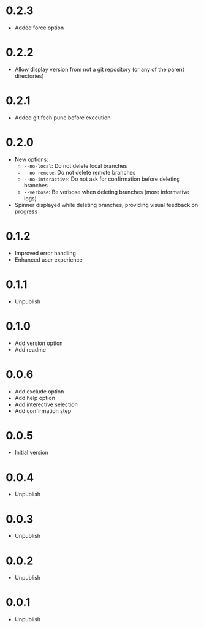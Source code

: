 # 0.2.3

- Added force option

# 0.2.2

- Allow display version from not a git repository (or any of the parent directories)

# 0.2.1

- Added git fech pune before execution

# 0.2.0

- New options:
  - `--no-local`: Do not delete local branches
  - `--no-remote`: Do not delete remote branches
  - `--no-interactive`: Do not ask for confirmation before deleting branches
  - `--verbose`: Be verbose when deleting branches (more informative logs)
- Spinner displayed while deleting branches, providing visual feedback on progress

# 0.1.2

- Improved error handling
- Enhanced user experience

# 0.1.1

- Unpublish

# 0.1.0

- Add version option
- Add readme

# 0.0.6

- Add exclude option
- Add help option
- Add interective selection
- Add confirmation step

# 0.0.5

- Initial version

# 0.0.4

- Unpublish

# 0.0.3

- Unpublish

# 0.0.2

- Unpublish

# 0.0.1

- Unpublish
